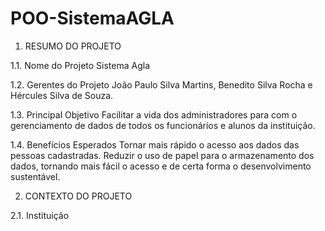 # POO-SistemaAGLA

1. RESUMO DO PROJETO

1.1. Nome do Projeto
      Sistema Agla

1.2. Gerentes do Projeto
      João Paulo Silva Martins, Benedito Silva Rocha e Hércules Silva de Souza.

1.3. Principal Objetivo
      Facilitar a vida dos administradores para com o gerenciamento de dados de todos os funcionários e alunos da instituição.

1.4. Benefícios Esperados
      Tornar mais rápido o acesso aos dados das pessoas cadastradas.
      Reduzir o uso de papel para o armazenamento dos dados, tornando mais fácil o acesso e de certa forma o desenvolvimento sustentável.

2. CONTEXTO DO PROJETO

2.1. Instituição 
      
